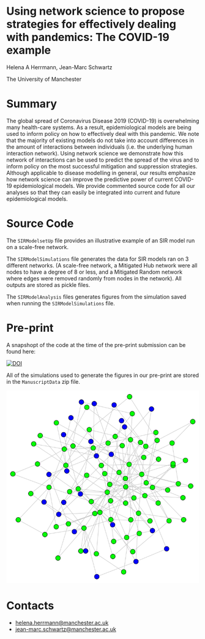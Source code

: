 # Using network science to propose strategies for effectively dealing with pandemics: The COVID-19 example

Helena A Herrmann, Jean-Marc Schwartz

The University of Manchester

# Summary

The global spread of Coronavirus Disease 2019 (COVID-19) is overwhelming many health-care systems. 
As a result, epidemiological models are being used to inform policy on how to effectively deal with this pandemic. 
We note that the majority of existing models do not take into account differences in the amount of interactions between 
individuals (i.e. the underlying human interaction network). 
Using network science we demonstrate how this network of interactions can be used to predict the spread of the virus 
and to inform policy on the most successful mitigation and suppression strategies. 
Although applicable to disease modelling in general, our results emphasize how network 
science can improve the predictive power of current COVID-19 epidemiological models. We provide commented source code 
for all our analyses so that they can easily be integrated into current and future epidemiological models. 

# Source Code

The `SIRModelsetUp` file provides an illustrative example of an SIR model run on a scale-free network. 

The `SIRModelSimulations` file generates the data for SIR models ran on 3 different networks.
(A scale-free network, a Mitigated Hub network were all nodes to have a degree of 8 or less, and a Mitigated Random network
where edges were removed randomly from nodes in the network).
All outputs are stored as pickle files. 

The `SIRModelAnalysis` files generates figures from the simulation saved when running the `SIRModelSimulations` file.

# Pre-print 
A snapshopt of the code at the time of the pre-print submission can be found here: 

[![DOI](https://zenodo.org/badge/252158608.svg)](https://zenodo.org/badge/latestdoi/252158608) 


All of the simulations used to generate the figures in our pre-print are stored in the `ManuscriptData` zip file. 

![Example Output of SIR on Scale-free](ExNetwork.png)

# Contacts

- helena.herrmann@manchester.ac.uk
- jean-marc.schwartz@manchester.ac.uk
